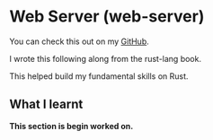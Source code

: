 # Web Server (web-server)

You can check this out on my [GitHub](https://github.com/hegde-atri/web-server).

I wrote this following along from the rust-lang book.

This helped build my fundamental skills on Rust.

## What I learnt

**This section is begin worked on.**
